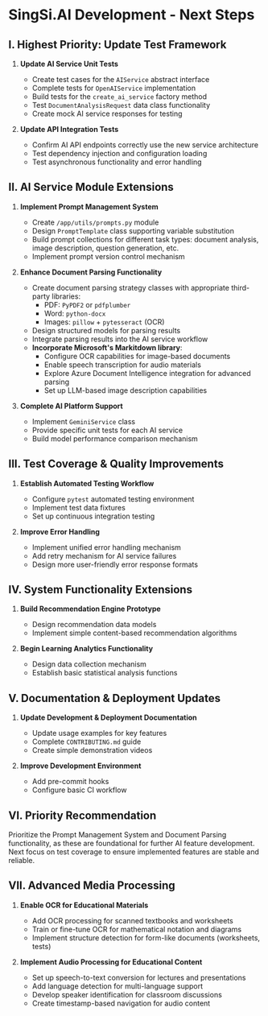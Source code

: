 # SingSi.AI Development - Next Steps

## I. Highest Priority: Update Test Framework

1. **Update AI Service Unit Tests**
   - Create test cases for the `AIService` abstract interface
   - Complete tests for `OpenAIService` implementation
   - Build tests for the `create_ai_service` factory method
   - Test `DocumentAnalysisRequest` data class functionality
   - Create mock AI service responses for testing

2. **Update API Integration Tests**
   - Confirm AI API endpoints correctly use the new service architecture
   - Test dependency injection and configuration loading
   - Test asynchronous functionality and error handling

## II. AI Service Module Extensions

1. **Implement Prompt Management System**
   - Create `/app/utils/prompts.py` module
   - Design `PromptTemplate` class supporting variable substitution
   - Build prompt collections for different task types: document analysis, image description, question generation, etc.
   - Implement prompt version control mechanism

2. **Enhance Document Parsing Functionality**
   - Create document parsing strategy classes with appropriate third-party libraries:
     - PDF: `PyPDF2` or `pdfplumber`
     - Word: `python-docx`
     - Images: `pillow` + `pytesseract` (OCR)
   - Design structured models for parsing results
   - Integrate parsing results into the AI service workflow
   - **Incorporate Microsoft's Markitdown library**:
     - Configure OCR capabilities for image-based documents
     - Enable speech transcription for audio materials
     - Explore Azure Document Intelligence integration for advanced parsing
     - Set up LLM-based image description capabilities

3. **Complete AI Platform Support**
   - Implement `GeminiService` class
   - Provide specific unit tests for each AI service
   - Build model performance comparison mechanism

## III. Test Coverage & Quality Improvements

1. **Establish Automated Testing Workflow**
   - Configure `pytest` automated testing environment
   - Implement test data fixtures
   - Set up continuous integration testing

2. **Improve Error Handling**
   - Implement unified error handling mechanism
   - Add retry mechanism for AI service failures
   - Design more user-friendly error response formats

## IV. System Functionality Extensions

1. **Build Recommendation Engine Prototype**
   - Design recommendation data models
   - Implement simple content-based recommendation algorithms

2. **Begin Learning Analytics Functionality**
   - Design data collection mechanism
   - Establish basic statistical analysis functions

## V. Documentation & Deployment Updates

1. **Update Development & Deployment Documentation**
   - Update usage examples for key features
   - Complete `CONTRIBUTING.md` guide
   - Create simple demonstration videos

2. **Improve Development Environment**
   - Add pre-commit hooks
   - Configure basic CI workflow

## VI. Priority Recommendation

Prioritize the Prompt Management System and Document Parsing functionality, as these are foundational for further AI feature development. Next focus on test coverage to ensure implemented features are stable and reliable.

## VII. Advanced Media Processing

1. **Enable OCR for Educational Materials**
   - Add OCR processing for scanned textbooks and worksheets
   - Train or fine-tune OCR for mathematical notation and diagrams
   - Implement structure detection for form-like documents (worksheets, tests)

2. **Implement Audio Processing for Educational Content**
   - Set up speech-to-text conversion for lectures and presentations
   - Add language detection for multi-language support
   - Develop speaker identification for classroom discussions
   - Create timestamp-based navigation for audio content
